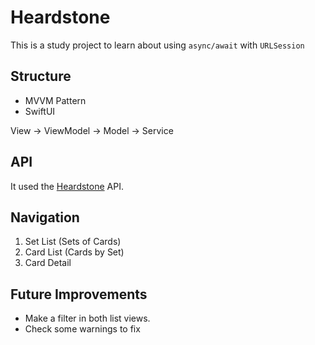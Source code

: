 # Heardstone

This is a study project to learn about using `async/await` with `URLSession`

## Structure

* MVVM Pattern
* SwiftUI

View -> ViewModel -> Model -> Service

## API 

It used the [Heardstone](https://rapidapi.com/omgvamp/api/hearthstone) API.

## Navigation

1. Set List (Sets of Cards)
2. Card List (Cards by Set)
3. Card Detail

## Future Improvements

* Make a filter in both list views.
* Check some warnings to fix